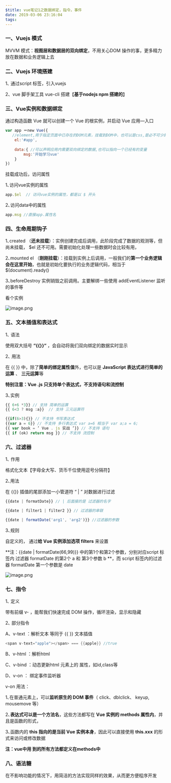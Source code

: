 ```yaml
---
$title: vue笔记1之数据绑定，指令，事件
date: 2019-03-06 23:16:04
tags:
---
```




### 一、Vuejs 模式 

MVVM 模式：**视图层和数据层的双向绑定**，不用关心DOM 操作的事，更多精力放在数据和业务逻辑上去



### 二、Vuejs 环境搭建

1､ 通过script 标签，引入vuejs

2、vue 脚手架工具 vue-cli 搭建【**基于nodejs npm 搭建的**】



### 三、Vue实例和数据绑定

通过构造函数 Vue 就可以创建一个 Vue 的根实例，并启动 Vue 应用—入口

```javascript
var app ＝new Vue({
   //element,用于指定页面中已存在的DOM元素，挂载到DOM中，也可以是css,是必不可少的选项
	el:'#app', 
	
	data:{ //可以声明应用内需要双向绑定的数据,也可以指向一个已经有的变量
    	msg:'开始学习vue'
	}
})
```

挂载成功后，访问属性

1､访问vue实例的属性

```javascript
app.$el  // 访问vue实例的属性，都是以 $ 开头
```

2､访问data中的属性

```javascript
app.msg //直接app.属性名
```



### 四、生命周期钩子

1､created （**还未挂载**）：实例创建完成后调用，此阶段完成了数据的观测等，但尚未挂载， $el 还不可用。需要初始化处理一些数据时会比较有用，

2､mounted el （**刚刚挂载**）：挂载到实例上后调用，一般我们的**第一个业务逻辑会在这里开始**，也就是初始化要执行的业务逻辑代码，相当于 $(document).ready()

3､beforeDestroy 实例销毁之前调用。主要解绑一些使用 addEventListener 监听的事件等



看个实例

![image.png](https://upload-images.jianshu.io/upload_images/14339384-b1c0b965b33534db.png?imageMogr2/auto-orient/strip%7CimageView2/2/w/1240)



### 五、文本插值和表达式

1､ 语法

使用双大括号  **“{{}}“**  ，会自动将我们双向绑定的数据实时显示



2､ 用法

在 {{ }} 中，除了**简单的绑定属性值**外，也可以是 **JavaScript 表达式进行简单的运算** 、 **三元运算**等

**特别注意：Vue .js 只支持单个表达式，不支持语句和流控制**



3､实例

```javascript
{{ 6+6 *3}} // 支持 简单的运算 
{{ 6<3 ? msg :a}}  // 支持 三元运算符 

{{if(6>3){}} // 不支持 书写表达式
{{var a = 6}} // 不支持 多行表达式 var a=6 相当于 var a;a = 6;
{{ var book = ’ Vue . js 实战 ’}} // 不支持 语句
{{ if (ok) return msg }} // 不支持 流控制
```



### 六、过滤器

1､ 作用

格式化文本【字母全大写、货币千位使用逗号分隔符】



2､用法

在 {{}} 插值的尾部添加一小管道符 “ | ” 对数据进行过滤

```javascript
{{date | formatDate}} // | 后面接的是 过滤器的名字

{{date | filter1 | filter2 }} // 过滤器的串联

{{date | formatDate('arg1', 'arg2')}} //过滤器的参数
```



3､规则

自定义的， 通过**给 Vue 实例添加选项 filters** 来设置


**注：{{date | formatDate(66,99)}} 中的第1个和第2个参数，分别对应script 标签内 过滤器 formatDate 的第2个 a 和 第3个参数 b **，而 script 标签内的过滤器 formatDate 第一个参数是 date 

![image.png](https://upload-images.jianshu.io/upload_images/14339384-cadea4afa929d0ca.png?imageMogr2/auto-orient/strip%7CimageView2/2/w/1240)



### 七、指令 

1､ 定义

带有前缀 v- ，能帮我们快速完成 DOM 操作，循环渲染，显示和隐藏

2､ 部分指令

A、v-text ：解析文本 等同于 {{ }} 文本插值

```java
<span v-text="apple"></span> === {{apple}} //true
```



B、v-html ：解析html

C、v-bind ：动态更新html 元素上的 属性，如id,class等

D、v-on ： 绑定事件监听器

v-on 用法：

1､在普通元素上，可以**监听原生的 DOM 事件**（ click、dblclick、 keyup, mousemove 等）

2､**表达式可以是一个方法名**，这些方法都写在 **Vue 实例的 methods 属性内**，并且是函数的形式，

3､函数内的 **this 指向的是当前 Vue 实例本身**，因此可以直接使用 **this.xxx** 的形式来访问或修改数据

**注：vue中用 到的所有方法都定义在methods中**



### 八、语法糖

在不影响功能的情况下，用简洁的方法实现同样的效果，从而更方便程序开发
















